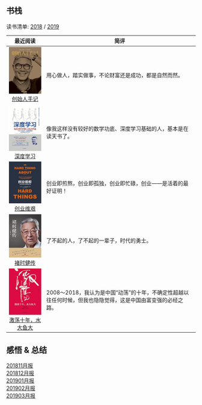 ## 书栈

读书清单: [2018](./2018/README.md) / [2019](./2019/README.md)

|                         最近阅读                            |                       简评                             |
|:----------------------------------------------------------:|--------------------------------------------------------|
|[![](./pic/0024.jpg)<br>创始人手记](./2019/创始人手记.md)      | 用心做人，踏实做事，不论财富还是成功，都是自然而然。            |
|[![](./pic/0023.jpg)<br>深度学习](./2019/深度学习.md)          | 像我这样没有较好的数学功底、深度学习基础的人，基本是在读天书了。 |
|[![](./pic/0022.jpg)<br>创业维艰](./2019/创业维艰.md)          | 创业即煎熬，创业即孤独，创业即忙碌，创业——是活着的最好证明！    |
|[![](./pic/0021.jpg)<br>褚时健传](./2019/褚时健传.md)          | 了不起的人，了不起的一辈子，时代的勇士。                     |
|[![](./pic/0020.jpg)<br>激荡十年，水大鱼大](./2019/激荡十年水大鱼大.md)| 2008～2018，我认为是中国“动荡”的十年，不确定性超越以往任何时候，但我也隐隐觉得，这是中国由富变强的必经之路。|

## 感悟 & 总结
[201811月报](./ARTS-201811月报.md)  
[201812月报](./ARTS-201812月报.md)  
[201901月报](./ARTS-201901月报.md)  
[201902月报](./ARTS-201902.md)  
[201903月报](./ARTS-201903.md)  
